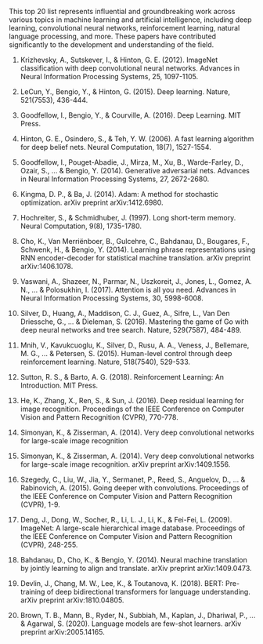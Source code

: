 This top 20 list represents influential and groundbreaking work across various topics in machine learning and artificial intelligence, including deep learning, 
convolutional neural networks, reinforcement learning, natural language processing, and more. These papers have contributed significantly to the development and 
understanding of the field.

1. Krizhevsky, A., Sutskever, I., & Hinton, G. E. (2012). ImageNet classification with deep convolutional neural networks. Advances in Neural Information Processing Systems, 25, 1097-1105.

2. LeCun, Y., Bengio, Y., & Hinton, G. (2015). Deep learning. Nature, 521(7553), 436-444.

3. Goodfellow, I., Bengio, Y., & Courville, A. (2016). Deep Learning. MIT Press.

4. Hinton, G. E., Osindero, S., & Teh, Y. W. (2006). A fast learning algorithm for deep belief nets. Neural Computation, 18(7), 1527-1554.

5. Goodfellow, I., Pouget-Abadie, J., Mirza, M., Xu, B., Warde-Farley, D., Ozair, S., ... & Bengio, Y. (2014). Generative adversarial nets. Advances in Neural Information Processing Systems, 27, 2672-2680.

6. Kingma, D. P., & Ba, J. (2014). Adam: A method for stochastic optimization. arXiv preprint arXiv:1412.6980.

7. Hochreiter, S., & Schmidhuber, J. (1997). Long short-term memory. Neural Computation, 9(8), 1735-1780.

8. Cho, K., Van Merriënboer, B., Gulcehre, C., Bahdanau, D., Bougares, F., Schwenk, H., & Bengio, Y. (2014). Learning phrase representations using RNN encoder-decoder for statistical machine translation. arXiv preprint arXiv:1406.1078.

9. Vaswani, A., Shazeer, N., Parmar, N., Uszkoreit, J., Jones, L., Gomez, A. N., ... & Polosukhin, I. (2017). Attention is all you need. Advances in Neural Information Processing Systems, 30, 5998-6008.

10. Silver, D., Huang, A., Maddison, C. J., Guez, A., Sifre, L., Van Den Driessche, G., ... & Dieleman, S. (2016). Mastering the game of Go with deep neural networks and tree search. Nature, 529(7587), 484-489.

11. Mnih, V., Kavukcuoglu, K., Silver, D., Rusu, A. A., Veness, J., Bellemare, M. G., ... & Petersen, S. (2015). Human-level control through deep reinforcement learning. Nature, 518(7540), 529-533.

12. Sutton, R. S., & Barto, A. G. (2018). Reinforcement Learning: An Introduction. MIT Press.

13. He, K., Zhang, X., Ren, S., & Sun, J. (2016). Deep residual learning for image recognition. Proceedings of the IEEE Conference on Computer Vision and Pattern Recognition (CVPR), 770-778.

14. Simonyan, K., & Zisserman, A. (2014). Very deep convolutional networks for large-scale image recognition

15. Simonyan, K., & Zisserman, A. (2014). Very deep convolutional networks for large-scale image recognition. arXiv preprint arXiv:1409.1556.

16. Szegedy, C., Liu, W., Jia, Y., Sermanet, P., Reed, S., Anguelov, D., ... & Rabinovich, A. (2015). Going deeper with convolutions. Proceedings of the IEEE Conference on Computer Vision and Pattern Recognition (CVPR), 1-9.

17. Deng, J., Dong, W., Socher, R., Li, L. J., Li, K., & Fei-Fei, L. (2009). ImageNet: A large-scale hierarchical image database. Proceedings of the IEEE Conference on Computer Vision and Pattern Recognition (CVPR), 248-255.

18. Bahdanau, D., Cho, K., & Bengio, Y. (2014). Neural machine translation by jointly learning to align and translate. arXiv preprint arXiv:1409.0473.

19. Devlin, J., Chang, M. W., Lee, K., & Toutanova, K. (2018). BERT: Pre-training of deep bidirectional transformers for language understanding. arXiv preprint arXiv:1810.04805.

20. Brown, T. B., Mann, B., Ryder, N., Subbiah, M., Kaplan, J., Dhariwal, P., ... & Agarwal, S. (2020). Language models are few-shot learners. arXiv preprint arXiv:2005.14165.
